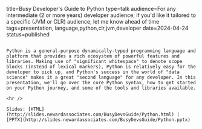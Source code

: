 title=Busy Developer's Guide to Python
type=talk
audience=For any intermediate (2 or more years) developer audience; if you'd like it tailored to a specific (JVM or CLR) audience, let me know ahead of time
tags=presentation, language,python,clr,jvm,developer
date=2024-04-24
status=published
~~~~~~

Python is a general-purpose dynamically-typed programming language and platform that provides a rich ecosystem of powerful features and libraries. Making use of "significant whitespace" to denote scope blocks (instead of lexical markers), Python is relatively easy for the developer to pick up, and Python's success in the world of "data science" makes it a great "second language" for any developer. In this presentation, we'll go over the core Python syntax, how to get started on your Python journey, and some of the tools and libraries available.
    
<hr />

Slides: [HTML](http://slides.newardassociates.com/BusyDevsGuide/Python.html) | [PPTX](http://slides.newardassociates.com/BusyDevsGuide/Python.pptx)

